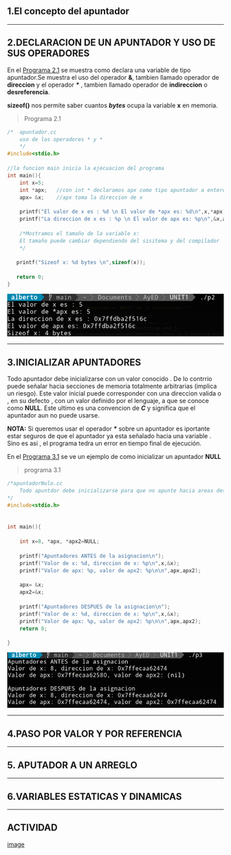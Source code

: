
## 1.El concepto del apuntador
---
## 2.DECLARACION DE UN APUNTADOR Y USO DE SUS OPERADORES 

En el  [Programa 2.1](programa1_2_1.cc) se muestra como declara una variable de tipo apuntador.Se muestra el uso del operador **&**, tambien llamado operador de **direccion** y el operador **_*_** , tambien llamado operador de **indireccion** o **desreferencia**.

**sizeof()** nos permite saber cuantos **_bytes_** ocupa la variable **x** en memoria.

> Programa 2.1
```c
/*  apuntador.cc
    uso de los operadores * y * 
    */
#include<stdio.h>

//la funcion main inicia la ejecuacion del programa 
int main(){
    int x=5;
    int *apx;   //con int * declaramos apx como tipo apuntador a entero
    apx= &x;    //apx toma la direccion de x

    printf("El valor de x es : %d \n El valor de *apx es: %d\n",x,*apx);
    printf("La direccion de x es : %p \n El valor de apx es: %p\n",&x,apx);

    /*Mostramos el tamaño de la variable x:
    El tamaño puede cambiar dependiendo del sisitema y del compilador
    */

   printf("Sizeof x: %d bytes \n",sizeof(x));

   return 0;
}

```
![image](/UNIT1/images/imgp2.png)

---
## 3.INICIALIZAR APUNTADORES

Todo apuntador debe inicializarse con  un valor conocido . De lo contrrio puede señalar hacia secciones de memoria totalmente arbitrarias (implica un riesgo). Este valor inicial puede corresponder con una direccion valida o , en su defecto , con un valor definido por el lenguaje, a que se conoce como **NULL**. Este ultimo es una convencion de **_C_** y significa que el apuntador aun no puede usarse.

**NOTA:** Si queremos usar el operador **_*_**  sobre un apuntador es iportante estar seguros de que el apuntador ya esta señalado hacia una variable . Sino es asi , el programa tedra un error en tiempo final de ejecución.

En el [Programa 3.1](programa1_3_1.cc) se ve un ejemplo de como inicializar un apuntador **NULL**
>programa 3.1

```c
/*apuntadorNulo.cc
    Todo apuntdor debe inicializarse para que no apunte hacia areas desconocidas o no inicializadas de la memoria
*/
#include<stdio.h>


int main(){

    int x=8, *apx, *apx2=NULL;

    printf("Apuntadores ANTES de la asignacion\n");
    printf("Valor de x: %d, direccion de x: %p\n",x,&x);
    printf("Valor de apx: %p, valor de apx2: %p\n\n",apx,apx2);

    apx= &x;
    apx2=&x;

    printf("Apuntadores DESPUES de la asignacion\n");
    printf("Valor de x: %d, direccion de x: %p\n",x,&x);
    printf("Valor de apx: %p, valor de apx2: %p\n\n",apx,apx2);
    return 0;

}
```
![image](/UNIT1/images/imgp3.png)

---
## 4.PASO POR VALOR Y POR REFERENCIA

---
## 5. APUTADOR A UN ARREGLO


---
## 6.VARIABLES ESTATICAS Y DINAMICAS


---
## ACTIVIDAD

[image](/UNIT1/images/imgp3.png)